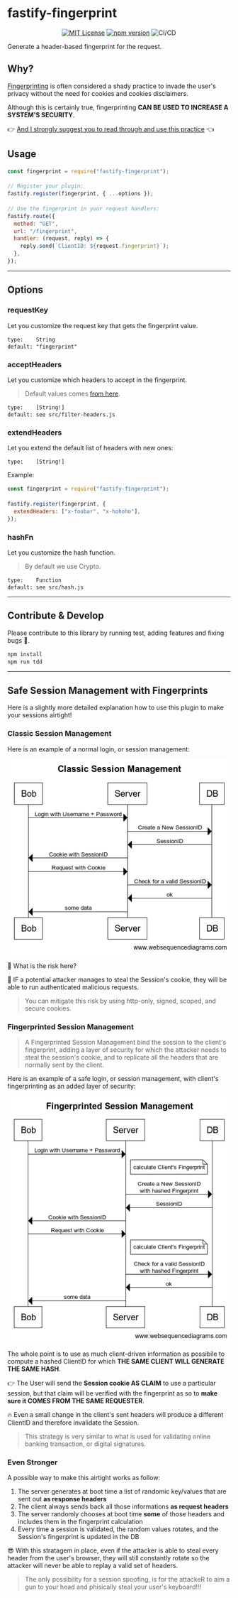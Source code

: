 # fastify-fingerprint

<div align="center">

[![MIT License](https://img.shields.io/github/license/marcopeg/fastify-fingerprint.svg?color=blue)](https://github.com/marcopeg/fastify-fingerprint/blob/master/LICENSE)
[![npm version](https://badge.fury.io/js/fastify-fingerprint.svg)](https://badge.fury.io/js/fastify-fingerprint)
![CI/CD](https://github.com/marcopeg/fastify-fingerprint/actions/workflows/npm-publish.yml/badge.svg)

</div>

Generate a header-based fingerprint for the request.

## Why?

[Fingerprinting](https://en.wikipedia.org/wiki/Device_fingerprint) is often considered a shady practice to invade the user's privacy without the need for cookies and cookies disclaimers.

Although this is certainly true, fingerprinting **CAN BE USED TO INCREASE A SYSTEM'S SECURITY**.

👉 [And I strongly suggest you to read through and use this practice](#safe-session-management-with-fingerprints) 👈

## Usage

```js
const fingerprint = require("fastify-fingerprint");

// Register your plugin:
fastify.register(fingerprint, { ...options });

// Use the fingerprint in your request handlers:
fastify.route({
  method: "GET",
  url: "/fingerprint",
  handler: (request, reply) => {
    reply.send(`ClientID: ${request.fingerprint}`);
  },
});
```

---

## Options

### requestKey

Let you customize the request key that gets the fingerprint value.

```
type:    String
default: "fingerprint"
```

### acceptHeaders

Let you customize which headers to accept in the fingerprint.

> Default values comes [from here](https://privacycheck.sec.lrz.de/passive/fp_hs/fp_header_signature.php).

```
type:    [String!]
default: see src/filter-headers.js
```

### extendHeaders

Let you extend the default list of headers with new ones:

```
type:    [String!]
```

Example:

```js
const fingerprint = require("fastify-fingerprint");

fastify.register(fingerprint, {
  extendHeaders: ["x-foobar", "x-hohoho"],
});
```

### hashFn

Let you customize the hash function.

> By default we use Crypto.

```
type:    Function
default: see src/hash.js
```

---

## Contribute & Develop

Please contribute to this library by running test, adding features and fixing bugs 🙏.

```js
npm install
npm run tdd
```

---

## Safe Session Management with Fingerprints

Here is a slightly more detailed explanation how to use this plugin to make your sessions airtight!

### Classic Session Management

Here is an example of a normal login, or session management:

![classic session management](./docs//session-management-classic.png)

🧐 What is the risk here?

🚧 IF a potential attacker manages to steal the Session's cookie, they will be able to run authenticated malicious requests.

> You can mitigate this risk by using http-only, signed, scoped, and secure cookies.

### Fingerprinted Session Management

> A Fingerprinted Session Management bind the session to the client's fingerprint, adding a layer of security for which the attacker needs to steal the session's cookie, and to replicate all the headers that are normally sent by the client.

Here is an example of a safe login, or session management, with client's fingerprinting as an added layer of security:

![fingerprinted session management](./docs//session-management-fingerprinted.png)

The whole point is to use as much client-driven information as possibile to compute a
hashed ClientID for which **THE SAME CLIENT WILL GENERATE THE SAME HASH**.

👉 The User will send the **Session cookie AS CLAIM** to use a particular session, but that claim
will be verified with the fingerprint as so to **make sure it COMES FROM THE SAME REQUESTER**.

🔥 Even a small change in the client's sent headers will produce a different ClientID
and therefore invalidate the Session.

> This strategy is very similar to what is used for validating online banking transaction,
> or digital signatures.

### Even Stronger

A possible way to make this airtight works as follow:

1. The server generates at boot time a list of randomic key/values that are sent
   out **as response headers**
2. The client always sends back all those informations **as request headers**
3. The server randomly chooses at boot time **some** of those headers and includes
   them in the fingerprint calculation
4. Every time a session is validated, the random values rotates, and the Session's
   fingerprint is updated in the DB

😎 With this stratagem in place, even if the attacker is able to steal every header
from the user's browser, they will still constantly rotate so the attacker will never be able to replay a valid set of headers.

> The only possibility for a session spoofing, is for the attackeR to aim a gun to your
> head and phisically steal your user's keyboard!!!
